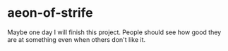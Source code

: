 # aeon-of-strife
Maybe one day I will finish this project. People should see how good they are at something even when others don't like it.

